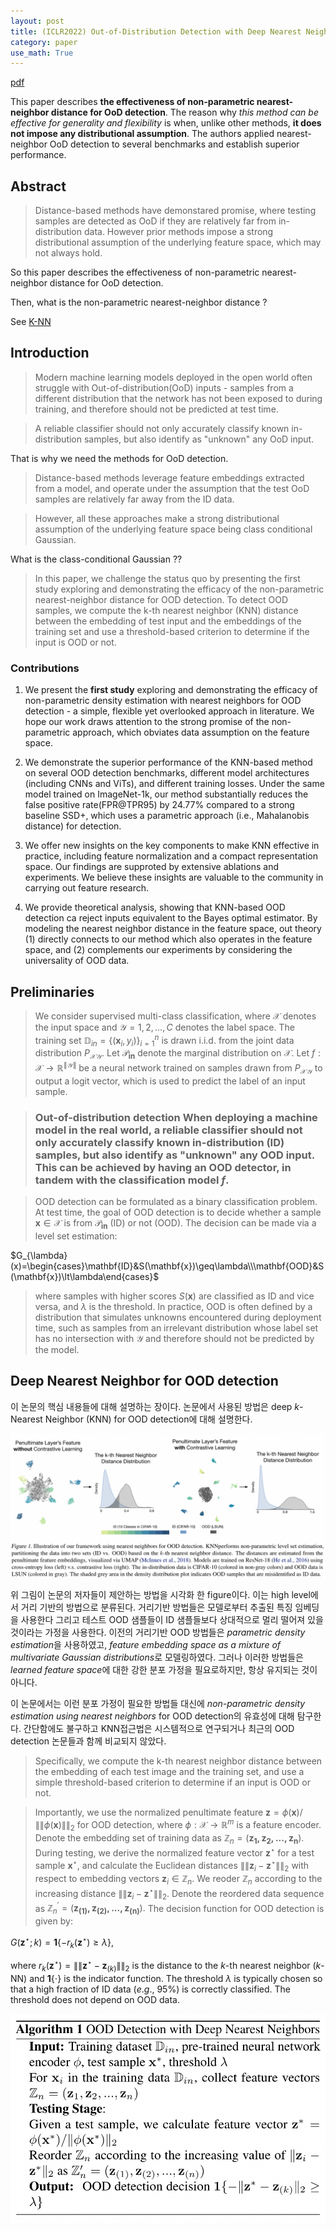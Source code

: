 ```yaml
---
layout: post
title: (ICLR2022) Out-of-Distribution Detection with Deep Nearest Neighbors
category: paper
use_math: True
---
```


[pdf](https://arxiv.org/pdf/2204.06507.pdf)

This paper describes **the effectiveness of non-parametric nearest-neighbor distance for OoD detection**.
The reason why *this method can be effective for generality and flexibility* is when, unlike other methods, **it does not impose
any distributional assumption**. The authors applied nearest-neighbor OoD detection to several benchmarks and establish superior performance.


## Abstract

> Distance-based methods have demonstared promise, where testing samples are detected as OoD if they are relatively far from in-distribution data. However prior methods impose a strong distributional assumption of the underlying feature space, which may not always hold.

So this paper describes the effectiveness of non-parametric nearest-neighbor distance for OoD detection.

Then, what is the non-parametric nearest-neighbor distance ?

See [K-NN](https://mawjdgus0812.github.io/2022/09/30/K-Nearest-Neighbors-Algorithm/)

## Introduction

> Modern machine learning models deployed in the open world often struggle with Out-of-distribution(OoD) inputs - samples from a different distribution that the network has not been exposed to during training, and therefore should not be predicted at test time.

> A reliable classifier should not only accurately classify known in-distribution samples, but also identify as "unknown" any OoD input.

That is why we need the methods for OoD detection.

> Distance-based methods leverage feature embeddings extracted from a model, and operate under the assumption that the test OoD samples are relatively far away from the ID data.

> However, all these approaches make a strong distributional assumption of the underlying feature space being class conditional Gaussian.

What is the class-conditional Gaussian ??

> In this paper, we challenge the status quo by presenting the first study exploring and demonstrating the efficacy of the non-parametric nearest-neighbor distance for OOD detection. To detect OOD samples, we compute the k-th nearest neighbor (KNN) distance between the embedding of test input and the embeddings of the training set and use a threshold-based criterion to determine if the input is OOD or not.

### Contributions

1. We present the **first study** exploring and demonstrating the efficacy of non-parametric density estimation with nearest neighbors for OOD detection - a simple, flexible yet overlooked approach in literature. We hope our work draws attention to the strong promise of the non-parametric approach, which obviates data assumption on the feature space.

2. We demonstrate the superior performance of the KNN-based method on several OOD detection benchmarks, different model architectures (including CNNs and ViTs), and different training losses. Under the same model trained on ImageNet-1k, our method substantially reduces the false positive rate(FPR@TPR95) by 24.77% compared to a strong baseline SSD+, which uses a parametric approach (i.e., Mahalanobis distance) for detection.

3. We offer new insights on the key components to make KNN effective in practice, including feature normalization and a compact representation space. Our findings are supproted by extensive ablations and experiments. We believe these insights are valuable to the community in carrying out feature research.

4. We provide theoretical analysis, showing that KNN-based OOD detection ca reject inputs equivalent to the Bayes optimal estimator. By modeling the nearest neighbor distance in the feature space, out theory (1) directly connects to our method which also operates in the feature space, and (2) complements our experiments by considering the universality of OOD data.

## Preliminaries

> We consider supervised multi-class classification, where $\mathcal{X}$ denotes the input space and $\mathcal{Y}={1,2,...,C}$ denotes the label space. The training set $\mathbb{D}_{in}=\{(\mathbf{x}_i,y_i)\}^n_{i=1}$ is drawn i.i.d. from the joint data distribution $P_{\mathcal{XY}}$. Let $\mathcal{P}_{\mathbf{in}}$ denote the marginal distribution on $\mathcal{X}$. Let $f:\mathcal{X}\rightarrow{\mathbb{R}^{\|\mathcal{Y}\|}}$ be a neural network trained on samples drawn from $P_{\mathcal{XY}}$ to output a logit vector, which is used to predict the label of an input sample.

> ### Out-of-distribution detection When deploying a machine model in the real world, a reliable classifier should not only accurately classify known in-distribution (ID) samples, but also identify as "unknown" any OOD input. This can be achieved by having an OOD detector, in tandem with the classification model $f$.

> OOD detection can be formulated as a binary classification problem. At test time, the goal of OOD detection is to decide whether a sample $\mathbf{x}\in{\mathcal{X}}$ is from $\mathcal{P}_{\mathbf{in}}$ (ID) or not (OOD). The decision can be made via a level set estimation:

$G_{\lambda}(x)=\begin{cases}\mathbf{ID}&S(\mathbf{x})\geq\lambda\\\mathbf{OOD}&S(\mathbf{x})\lt\lambda\end{cases}$

> where samples with higher scores $S(\mathbf{x})$ are classified as ID and vice versa, and $\lambda$ is the threshold. In practice, OOD is often defined by a distribution that simulates unknowns encountered during deployment time, such as samples from an irrelevant distribution whose label set has no intersection with $\mathcal{Y}$ and therefore should not be predicted by the model.

## Deep Nearest Neighbor for OOD detection

이 논문의 핵심 내용들에 대해 설명하는 장이다. 논문에서 사용된 방법은 deep $k$-Nearest Neighbor (KNN) for OOD detection에 대해 설명한다.

![Figure1](./figure/Figure1.png)

위 그림이 논문의 저자들이 제안하는 방법을 시각화 한 figure이다. 이는 high level에서 거리 기반의 방법으로 분류된다. 거리기반 방법들은 모델로부터 추출된 특징 임베딩을 사용한다 그리고 테스트 OOD 샘플들이 ID 샘플들보다 상대적으로 멀리 떨어져 있을것이라는 가정을 사용한다. 이전의 거리기반 OOD 방법들은 *parametric density estimation*을 사용하였고, *feature embedding space as a mixture of multivariate Gaussian distributions*로 모델링하였다. 그러나 이러한 방법들은 *learned feature space*에 대한 강한 분포 가정을 필요로하지만, 항상 유지되는 것이 아니다.

이 논문에서는 이런 분포 가정이 필요한 방법들 대신에 *non-parametric density estimation using nearest neighbors* for OOD detection의 유효성에 대해 탐구한다. 간단함에도 불구하고 KNN접근법은 시스템적으로 연구되거나 최근의 OOD detection 논문들과 함께 비교되지 않았다.

> Specifically, we compute the k-th nearest neighbor distance between the embedding of each test image and the training set, and use a simple threshold-based criterion to determine if an input is OOD or not. 

> Importantly, we use the normalized penultimate feature $\mathbf{z}=\phi(\mathbf{x})/\|\|\phi(\mathbf{x})\|\|_2$ for OOD detection, where $\phi:\mathcal{X}\rightarrow \mathbb{R}^m$ is a feature encoder. Denote the embedding set of training data as $\mathbb{Z}_n=(\mathbf{z_1,z_2,...,z_n}).$ During testing, we derive the normalized feature vector $\mathbf{z}^\star$ for a test sample $\mathbf{x}^\star$, and calculate the Euclidean distances $\|\|\mathbf{z}_i-\mathbf{z}^\star\|\|_2$ with respect to embedding vectors $\mathbf{z}_i\in\mathbb{Z}_n.$ We reoder $\mathbb{Z}_n$ according to the increasing distance $\|\|\mathbf{z}_i-\mathbf{z}^\star\|\|_2$. Denote the reordered data sequence as $\mathbb{Z}^\prime_n=(\mathbf{z_{(1)},z_{(2)},...,z_{(n)}}).$ The decision function for OOD detection is given by:

$G(\mathbf{z}^\star;k)=\mathbf{1}\{-r_k(\mathbf{z}^\star)\geq{\lambda}\}$,

where $r_k(\mathbf{z}^\star)=\|\|\mathbf{z}^\star-\mathbf{z}_{(k)}\|\|_2$ is the distance to the $k$-th nearest neighbor ($k$-NN) and $\mathbf{1}\{\cdot\}$ is the indicator function. The threshold $\lambda$ is typically chosen so that a high fraction of ID data ($e.g.$, 95%) is correctly classified. The threshold does not depend on OOD data.

![Figure2](./figure/Figure2.png)

